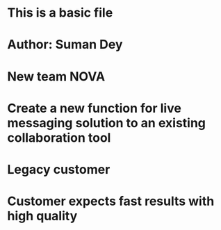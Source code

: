 # This is a basic file
# Author: Suman Dey

# New team NOVA
# Create a new function for live messaging solution to an existing collaboration tool
# Legacy customer
# Customer expects fast results with high quality